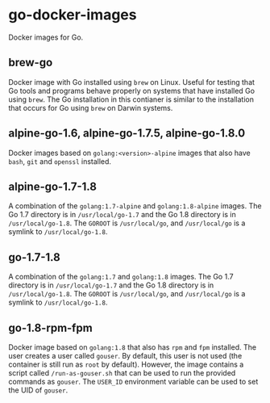 go-docker-images
================

Docker images for Go.

brew-go
-------
Docker image with Go installed using `brew` on Linux. Useful for testing that Go tools and programs behave properly on systems that have installed Go using `brew`. The Go installation in this contianer is similar to the installation that occurs for Go using `brew` on Darwin systems.

alpine-go-1.6, alpine-go-1.7.5, alpine-go-1.8.0
-----------------------------------------------
Docker images based on `golang:<version>-alpine` images that also have `bash`, `git` and `openssl` installed.

alpine-go-1.7-1.8
-----------------
A combination of the `golang:1.7-alpine` and `golang:1.8-alpine` images. The Go 1.7 directory is in `/usr/local/go-1.7` and the Go 1.8 directory is in `/usr/local/go-1.8`. The `GOROOT` is `/usr/local/go`, and `/usr/local/go` is a symlink to `/usr/local/go-1.8`.

go-1.7-1.8
----------
A combination of the `golang:1.7` and `golang:1.8` images. The Go 1.7 directory is in `/usr/local/go-1.7` and the Go 1.8 directory is in `/usr/local/go-1.8`. The `GOROOT` is `/usr/local/go`, and `/usr/local/go` is a symlink to `/usr/local/go-1.8`.

go-1.8-rpm-fpm
--------------
Docker image based on `golang:1.8` that also has `rpm` and `fpm` installed. The user creates a user called `gouser`. By default, this user is not used (the container is still run as `root` by default). However, the image contains a script called `/run-as-gouser.sh` that can be used to run the provided commands as `gouser`. The `USER_ID` environment variable can be used to set the UID of `gouser`.
